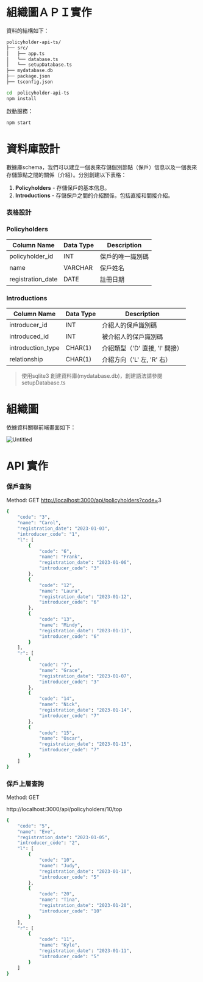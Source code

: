 
# 組織圖ＡＰＩ實作

資料的結構如下：


```bash
policyholder-api-ts/
├── src/
│   ├── app.ts
│   └── database.ts
│   └── setupDatabase.ts
├── mydatabase.db
├── package.json
├── tsconfig.json

```

```bash
cd  policyholder-api-ts
npm install 
```

啟動服務：

```bash
npm start
```

# 資料庫設計

數據庫schema，我們可以建立一個表來存儲個別節點（保戶）信息以及一個表來存儲節點之間的關係（介紹）。分別創建以下表格：

1. **Policyholders** - 存儲保戶的基本信息。
2. **Introductions** - 存儲保戶之間的介紹關係，包括直接和間接介紹。

### **表格設計**

### **Policyholders**

| Column Name | Data Type | Description |
| --- | --- | --- |
| policyholder_id | INT | 保戶的唯一識別碼 |
| name | VARCHAR | 保戶姓名 |
| registration_date | DATE | 註冊日期 |

### **Introductions**

| Column Name | Data Type | Description |
| --- | --- | --- |
| introducer_id | INT | 介紹人的保戶識別碼 |
| introduced_id | INT | 被介紹人的保戶識別碼 |
| introduction_type | CHAR(1) | 介紹類型（'D' 直接, 'I' 間接） |
| relationship | CHAR(1) | 介紹方向（'L' 左, 'R' 右） |

> 使用sqlite3 創建資料庫(mydatabase.db)，創建語法請參閱setupDatabase.ts
> 

# 組織圖

依據資料關聯前端畫面如下：

![Untitled](./)

# API 實作

### 保戶查詢

Method: GET
[http://localhost:3000/api/policyholders?code=](http://localhost:3000/api/policyholders?code=1)3

```bash
{
    "code": "3",
    "name": "Carol",
    "registration_date": "2023-01-03",
    "introducer_code": "1",
    "l": [
        {
            "code": "6",
            "name": "Frank",
            "registration_date": "2023-01-06",
            "introducer_code": "3"
        },
        {
            "code": "12",
            "name": "Laura",
            "registration_date": "2023-01-12",
            "introducer_code": "6"
        },
        {
            "code": "13",
            "name": "Mindy",
            "registration_date": "2023-01-13",
            "introducer_code": "6"
        }
    ],
    "r": [
        {
            "code": "7",
            "name": "Grace",
            "registration_date": "2023-01-07",
            "introducer_code": "3"
        },
        {
            "code": "14",
            "name": "Nick",
            "registration_date": "2023-01-14",
            "introducer_code": "7"
        },
        {
            "code": "15",
            "name": "Oscar",
            "registration_date": "2023-01-15",
            "introducer_code": "7"
        }
    ]
}
```

### 保戶上層查詢

Method: GET

http://localhost:3000/api/policyholders/10/top

```bash
{
    "code": "5",
    "name": "Eve",
    "registration_date": "2023-01-05",
    "introducer_code": "2",
    "l": [
        {
            "code": "10",
            "name": "Judy",
            "registration_date": "2023-01-10",
            "introducer_code": "5"
        },
        {
            "code": "20",
            "name": "Tina",
            "registration_date": "2023-01-20",
            "introducer_code": "10"
        }
    ],
    "r": [
        {
            "code": "11",
            "name": "Kyle",
            "registration_date": "2023-01-11",
            "introducer_code": "5"
        }
    ]
}
```
